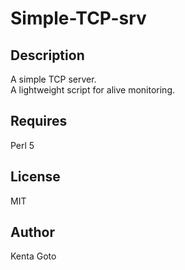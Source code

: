 # Simple-TCP-srv 

## Description  
A simple TCP server.  
A lightweight script for alive monitoring.  

## Requires
Perl 5

## License
MIT

## Author
Kenta Goto
